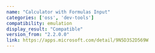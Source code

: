 ```yaml
---
name: "Calculator with Formulas Input"
categories: ['oss', 'dev-tools']
compatibility: emulation
display_result: "Compatible"
version_from: "2.2.0.0"
link: https://apps.microsoft.com/detail/9N5D3S2D569W
---
```

